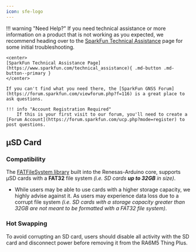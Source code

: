```yaml
---
icon: sfe-logo
---
```


!!! warning "Need Help?"
	If you need technical assistance or more information on a product that is not working as you expected, we recommend heading over to the [SparkFun Technical Assistance](https://www.sparkfun.com/technical_assistance) page for some initial troubleshooting.

	<center>
	[SparkFun Technical Assistance Page](https://www.sparkfun.com/technical_assistance){ .md-button .md-button--primary }
	</center>

	If you can't find what you need there, the [SparkFun GNSS Forum](https://forum.sparkfun.com/viewforum.php?f=116) is a great place to ask questions.

	!!! info "Account Registration Required"
		If this is your first visit to our forum, you'll need to create a [Forum Account](https://forum.sparkfun.com/ucp.php?mode=register) to post questions.


## &micro;SD Card

### Compatibility
The [FATFileSystem library](https://github.com/arduino/ArduinoCore-renesas/tree/main/libraries/FATFilesystem) built into the Renesas-Arduino core, supports &micro;SD cards with a **FAT32** file system *(i.e. SD cards **up to 32GB** in size)*.

- While users may be able to use cards with a higher storage capacity, we highly advise against it. As users may experience data loss due to a corrupt file system *(i.e. SD cards with a storage capacity greater than 32GB are not meant to be formatted with a FAT32 file system)*.

### Hot Swapping
To avoid corrupting an SD card, users should disable all activity with the SD card and disconnect power before removing it from the RA6M5 Thing Plus.

